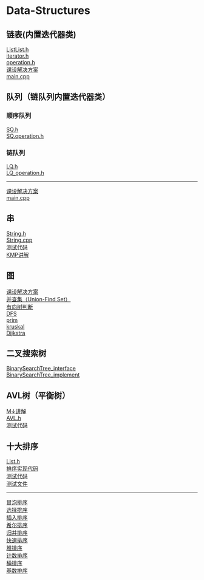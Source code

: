 # Data-Structures
## 链表(内置迭代器类)
[ListList.h](https://github.com/Conzxy/Data-Structures/blob/master/LinkList/LinkList.h)<br>
[iterator.h](https://github.com/Conzxy/Data-Structures/blob/master/LinkList/iterator.h)<br>
[operation.h](https://github.com/Conzxy/Data-Structures/blob/master/LinkList/operation.h)<br>
[课设解决方案](https://github.com/Conzxy/Data-Structures/blob/master/LinkList/solve.h)<br>
[main.cpp](https://github.com/Conzxy/Data-Structures/blob/master/LinkList/main.cpp)<br>
## 队列（链队列内置迭代器类）
### 顺序队列
[SQ.h](https://github.com/Conzxy/Data-Structures/blob/master/Queue/SQ.h)<br>
[SQ.operation.h](https://github.com/Conzxy/Data-Structures/blob/master/Queue/SQ_operation.h)<br>
### 链队列
[LQ.h](https://github.com/Conzxy/Data-Structures/blob/master/Queue/LQ.h)<br>
[LQ_operation.h](https://github.com/Conzxy/Data-Structures/blob/master/Queue/LQ_operation.h)<br>

------
[课设解决方案](https://github.com/Conzxy/Data-Structures/blob/master/Queue/solve%20Implement.cpp)<br>
[main.cpp](https://github.com/Conzxy/Data-Structures/blob/master/Queue/main.cpp)<br>
## 串
[String.h](https://github.com/tsubaki-san/Data-Structures/blob/master/String/String.h)<br>
[String.cpp](https://github.com/tsubaki-san/Data-Structures/blob/master/String/String.cpp)<br>
[测试代码](https://github.com/tsubaki-san/Data-Structures/blob/master/String/test.cpp)<br>
[KMP讲解](https://github.com/tsubaki-san/Data-Structures/blob/master/String/KMP.md)
## 图
[课设解决方案](https://github.com/Conzxy/Data-Structures/blob/master/Graph/Matrix.cpp)<br>
[并查集（Union-Find Set）](https://github.com/Conzxy/Data-Structures/blob/master/Graph/Union_Find%20set.md)<br>
[有向树判断](https://github.com/Conzxy/Data-Structures/blob/master/Graph/Directed%20Tree.md)<br>
[DFS](https://github.com/Conzxy/Data-Structures/blob/master/Graph/Depth%20First%20Search.md)<br>
[prim](https://github.com/Conzxy/Data-Structures/blob/master/Graph/Prim.md)<br>
[kruskal](https://github.com/Conzxy/Data-Structures/blob/master/Graph/Kruskal.md)<br>
[Dijkstra](https://github.com/Conzxy/Data-Structures/blob/master/Graph/Dijkstra.md)<br>
## 二叉搜索树
[BinarySearchTree_interface](https://github.com/Conzxy/Data-Structures/blob/master/Binary%20search%20tree/BST.h)  
[BinarySearchTree_implement](https://github.com/Conzxy/Data-Structures/blob/master/Binary%20search%20tree/BST_impl.h)  
## AVL树（平衡树）
[M↓讲解](https://github.com/tsubaki-san/Data-Structures/blob/master/Binary%20search%20tree/AVL.md)<br>
[AVL.h](https://github.com/tsubaki-san/Data-Structures/blob/master/Binary%20search%20tree/AVL.h)<br>
[测试代码](https://github.com/tsubaki-san/Data-Structures/blob/master/Binary%20search%20tree/AVL_main.cpp)
## 十大排序
[List.h](https://github.com/tsubaki-san/Data-Structures/blob/master/Sort/List.h)<br>
[排序实现代码](https://github.com/tsubaki-san/Data-Structures/blob/master/Sort/Sort.cpp)<br>
[测试代码](https://github.com/tsubaki-san/Data-Structures/blob/master/Sort/test.cpp)<br>
[测试文件](https://github.com/tsubaki-san/Data-Structures/blob/master/Sort/test.txt)<br>

---

[冒泡排序](https://github.com/tsubaki-san/Data-Structures/blob/master/Sort/BubbleSort.md)<br>
[选择排序](https://github.com/tsubaki-san/Data-Structures/blob/master/Sort/SelectSort.md)<br>
[插入排序](https://github.com/tsubaki-san/Data-Structures/blob/master/Sort/InsertSort.md)<br>
[希尔排序](https://github.com/tsubaki-san/Data-Structures/blob/master/Sort/ShellSort.md)<br>
[归并排序](https://github.com/tsubaki-san/Data-Structures/blob/master/Sort/MergeSort.md)<br>
[快速排序](https://github.com/tsubaki-san/Data-Structures/blob/master/Sort/QuickSort.md)<br>
[堆排序](https://github.com/tsubaki-san/Data-Structures/blob/master/Sort/HeapSort.md)<br>
[计数排序](https://github.co<br>m/tsubaki-san/Data-Structures/blob/master/Sort/CountSort.md)<br>
[桶排序](https://github.com/tsubaki-san/Data-Structures/blob/master/Sort/BucketSort.md)<br>
[基数排序](https://github.com/tsubaki-san/Data-Structures/blob/master/Sort/RadixSort.md)<br>
